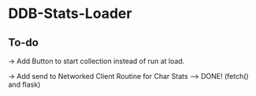 # DDB-Stats-Loader
## To-do

-> Add Button to start collection instead of run at load.

-> Add send to Networked Client Routine for Char Stats
--> DONE! (fetch() and flask)
